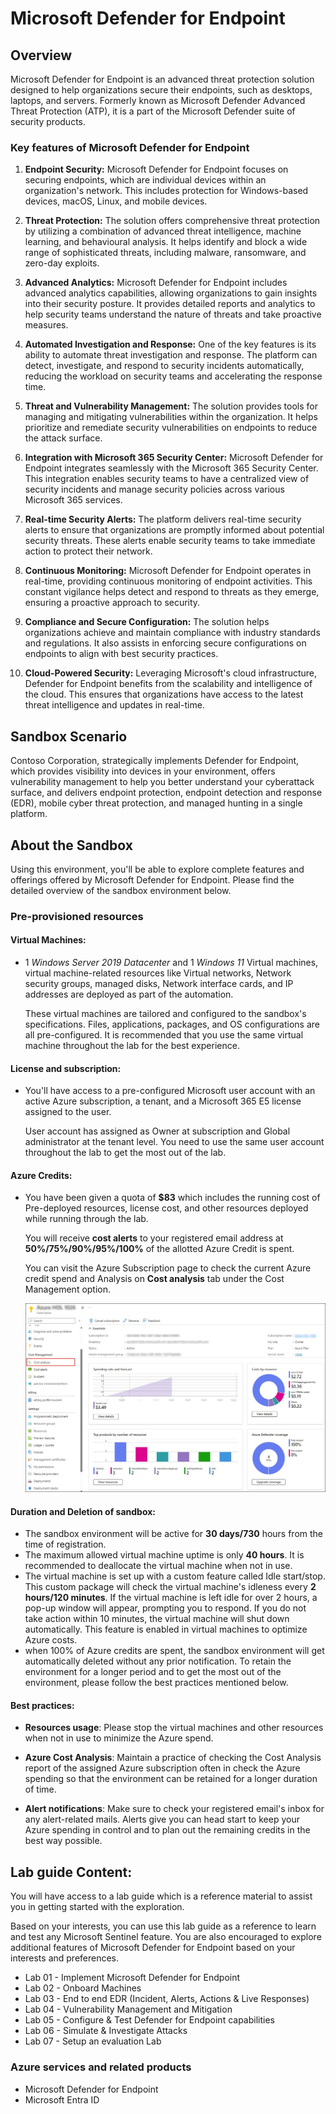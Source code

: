 # Microsoft Defender for Endpoint 

## Overview

Microsoft Defender for Endpoint is an advanced threat protection solution designed to help organizations secure their endpoints, such as desktops, laptops, and servers. Formerly known as Microsoft Defender Advanced Threat Protection (ATP), it is a part of the Microsoft Defender suite of security products. 

### Key features of Microsoft Defender for Endpoint

1. **Endpoint Security:** Microsoft Defender for Endpoint focuses on securing endpoints, which are individual devices within an organization's network. This includes protection for Windows-based devices, macOS, Linux, and mobile devices.

2. **Threat Protection:** The solution offers comprehensive threat protection by utilizing a combination of advanced threat intelligence, machine learning, and behavioural analysis. It helps identify and block a wide range of sophisticated threats, including malware, ransomware, and zero-day exploits.

3. **Advanced Analytics:** Microsoft Defender for Endpoint includes advanced analytics capabilities, allowing organizations to gain insights into their security posture. It provides detailed reports and analytics to help security teams understand the nature of threats and take proactive measures.

4. **Automated Investigation and Response:** One of the key features is its ability to automate threat investigation and response. The platform can detect, investigate, and respond to security incidents automatically, reducing the workload on security teams and accelerating the response time.

5. **Threat and Vulnerability Management:** The solution provides tools for managing and mitigating vulnerabilities within the organization. It helps prioritize and remediate security vulnerabilities on endpoints to reduce the attack surface.

6. **Integration with Microsoft 365 Security Center:** Microsoft Defender for Endpoint integrates seamlessly with the Microsoft 365 Security Center. This integration enables security teams to have a centralized view of security incidents and manage security policies across various Microsoft 365 services.

7. **Real-time Security Alerts:** The platform delivers real-time security alerts to ensure that organizations are promptly informed about potential security threats. These alerts enable security teams to take immediate action to protect their network.

8. **Continuous Monitoring:** Microsoft Defender for Endpoint operates in real-time, providing continuous monitoring of endpoint activities. This constant vigilance helps detect and respond to threats as they emerge, ensuring a proactive approach to security.

9. **Compliance and Secure Configuration:** The solution helps organizations achieve and maintain compliance with industry standards and regulations. It also assists in enforcing secure configurations on endpoints to align with best security practices.

10. **Cloud-Powered Security:** Leveraging Microsoft's cloud infrastructure, Defender for Endpoint benefits from the scalability and intelligence of the cloud. This ensures that organizations have access to the latest threat intelligence and updates in real-time.


## Sandbox Scenario
Contoso Corporation, strategically implements Defender for Endpoint, which provides visibility into devices in your environment, offers vulnerability management to help you better understand your cyberattack surface, and delivers endpoint protection, endpoint detection and response (EDR), mobile cyber threat protection, and managed hunting in a single platform.

## About the Sandbox

Using this environment, you'll be able to explore complete features and offerings offered by Microsoft Defender for Endpoint. Please find the detailed overview of the sandbox environment below.

### Pre-provisioned resources

#### **Virtual Machines:**

- 1 *Windows Server 2019 Datacenter* and 1 *Windows 11* Virtual machines, virtual machine-related resources like Virtual networks, Network security groups, managed disks, Network interface cards, and IP addresses are deployed as part of the automation.

  These virtual machines are tailored and configured to the sandbox's specifications. Files, applications, packages, and OS configurations are all pre-configured. It is recommended that you use the same virtual machine throughout the lab for the best experience.

#### **License and subscription:**

- You'll have access to a pre-configured Microsoft user account with an active Azure subscription, a tenant, and a Microsoft 365 E5 license assigned to the user. 
   
  User account has assigned as Owner at subscription and Global administrator at the tenant level. You need to use the same user account throughout the lab to get the most out of the lab. 

#### **Azure Credits:**

- You have been given a quota of **$83** which includes the running cost of Pre-deployed resources, license cost, and other resources deployed while running through the lab.

  You will receive **cost alerts** to your registered email address at **50%/75%/90%/95%/100%** of the allotted Azure Credit is spent.

  You can visit the Azure Subscription page to check the current Azure credit spend and Analysis on **Cost analysis** tab under the Cost Management option.

  ![Picture 1](/Instructions/Media/o1.jpg)

#### **Duration and Deletion of sandbox:**  

- The sandbox environment will be active for **30 days/730** hours from the time of registration. 
- The maximum allowed virtual machine uptime is only **40 hours**. It is recommended to deallocate the virtual machine when not in use.
- The virtual machine is set up with a custom feature called Idle start/stop. This custom package will check the virtual machine's idleness every **2 hours/120 minutes**. If the virtual machine is left idle for over 2 hours, a pop-up window will appear, prompting you to respond. If you do not take action within 10 minutes, the virtual machine will shut down automatically.  This feature is enabled in virtual machines to optimize Azure costs.
- when 100% of Azure credits are spent, the sandbox environment will get automatically deleted without any prior notification. To retain the environment for a longer period and to get the most out of the environment, please follow the best practices mentioned below.

#### **Best practices:** 

- **Resources usage**: Please stop the virtual machines and other resources when not in use to minimize the Azure spend.

- **Azure Cost Analysis**: Maintain a practice of checking the Cost Analysis report of the assigned Azure subscription often in check the Azure spending so that the environment can be retained for a longer duration of time.

- **Alert notifications**: Make sure to check your registered email's inbox for any alert-related mails. Alerts give you can head start to keep your Azure spending in control and to plan out the remaining credits in the best way possible.

## Lab guide Content:

You will have access to a lab guide which is a reference material to assist you in getting started with the exploration. 

Based on your interests, you can use this lab guide as a reference to learn and test any Microsoft Sentinel feature.  You are also encouraged to explore additional features of Microsoft Defender for Endpoint based on your interests and preferences.


- Lab 01 - Implement Microsoft Defender for Endpoint
- Lab 02 - Onboard Machines
- Lab 03 - End to end EDR (Incident, Alerts, Actions & Live Responses)
- Lab 04 - Vulnerability Management and Mitigation
- Lab 05 - Configure & Test Defender for Endpoint capabilities
- Lab 06 - Simulate & Investigate Attacks
- Lab 07 - Setup an evaluation Lab

### Azure services and related products

- Microsoft Defender for Endpoint
- Microsoft Entra ID
